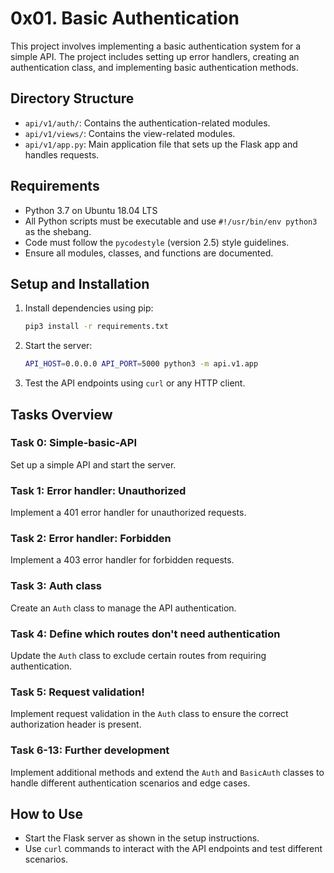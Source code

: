 # 0x01. Basic Authentication

This project involves implementing a basic authentication system for a simple API. The project includes setting up error handlers, creating an authentication class, and implementing basic authentication methods.

## Directory Structure

- `api/v1/auth/`: Contains the authentication-related modules.
- `api/v1/views/`: Contains the view-related modules.
- `api/v1/app.py`: Main application file that sets up the Flask app and handles requests.

## Requirements

- Python 3.7 on Ubuntu 18.04 LTS
- All Python scripts must be executable and use `#!/usr/bin/env python3` as the shebang.
- Code must follow the `pycodestyle` (version 2.5) style guidelines.
- Ensure all modules, classes, and functions are documented.

## Setup and Installation

1. Install dependencies using pip:
    ```sh
    pip3 install -r requirements.txt
    ```
2. Start the server:
    ```sh
    API_HOST=0.0.0.0 API_PORT=5000 python3 -m api.v1.app
    ```
3. Test the API endpoints using `curl` or any HTTP client.

## Tasks Overview

### Task 0: Simple-basic-API
Set up a simple API and start the server.

### Task 1: Error handler: Unauthorized
Implement a 401 error handler for unauthorized requests.

### Task 2: Error handler: Forbidden
Implement a 403 error handler for forbidden requests.

### Task 3: Auth class
Create an `Auth` class to manage the API authentication.

### Task 4: Define which routes don't need authentication
Update the `Auth` class to exclude certain routes from requiring authentication.

### Task 5: Request validation!
Implement request validation in the `Auth` class to ensure the correct authorization header is present.

### Task 6-13: Further development
Implement additional methods and extend the `Auth` and `BasicAuth` classes to handle different authentication scenarios and edge cases.

## How to Use

- Start the Flask server as shown in the setup instructions.
- Use `curl` commands to interact with the API endpoints and test different scenarios.
